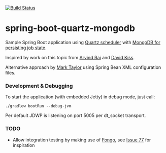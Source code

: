 [![Build Status](https://travis-ci.org/nikos/springboot-quartz-mongodb.svg?branch=master)](https://travis-ci.org/nikos/springboot-quartz-mongodb)

# spring-boot-quartz-mongodb

Sample Spring Boot application using [Quartz scheduler](http://quartz-scheduler.org/)
with [MongoDB for persisting job state](https://github.com/michaelklishin/quartz-mongodb).

Inspired by work on this topic from
[Arvind Rai](http://www.concretepage.com/spring-4/spring-4-quartz-2-scheduler-integration-annotation-example-using-javaconfig)
and
[David Kiss](https://github.com/davidkiss/spring-boot-quartz-demo).

Alternative approach
by [Mark Taylor](http://www.themoderngeek.co.uk/software-development/2015/02/01/quartz-scheduler-part-2.html)
using Spring Bean XML configuration files.


### Development & Debugging

To start the application (with embedded Jetty) in debug mode, just call:

    ./gradlew bootRun --debug-jvm

Per default JDWP is listening on port 5005 per dt_socket transport.


### TODO

* Allow integration testing by making use of [Fongo](https://github.com/fakemongo/fongo), see [Issue 77](https://github.com/michaelklishin/quartz-mongodb/issues/77) for inspiration
